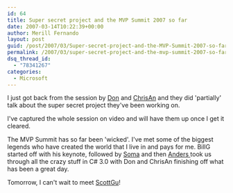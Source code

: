 ```yaml
---
id: 64
title: Super secret project and the MVP Summit 2007 so far
date: 2007-03-14T10:22:39+00:00
author: Merill Fernando
layout: post
guid: /post/2007/03/Super-secret-project-and-the-MVP-Summit-2007-so-far.aspx
permalink: /2007/03/super-secret-project-and-the-mvp-summit-2007-so-far/
dsq_thread_id:
  - "78341267"
categories:
  - Microsoft
---
```

<P>I just got back from the session by <A href="http://www.pluralsight.com/blogs/dbox/">Don</A>&nbsp;and <A href="http://www.simplegeek.com">ChrisAn</A> and they did 'partially' talk about the super secret project they've been working on.</P>
<P>I've captured the whole session on video and will have them up once I get it cleared.</P>
<P>The MVP Summit has so far been 'wicked'. I've met some of the biggest legends who have created the world that I live in and pays for me. BillG started off with his keynote, followed by <A href="http://blogs.msdn.com/somasegar/">Soma</A> and then <A href="http://en.wikipedia.org/wiki/Anders_Hejlsberg">Anders </A>took us through all the crazy stuff in C# 3.0 with Don and ChrisAn finishing off what has been a great day.</P>
<P>Tomorrow, I can't wait to meet <A href="http://weblogs.asp.net/scottgu/">ScottGu</A>!</P>